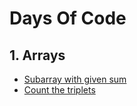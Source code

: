 # Days Of Code

## 1. Arrays
- [Subarray with given sum](../master/SubarraySum.cpp)
- [Count the triplets](../master/CountTriplet.cpp)